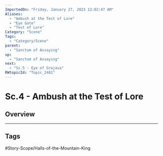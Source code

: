 ```yaml
---
ImportedOn: "Friday, January 27, 2023 12:02:47 AM"
Aliases:
  - "Ambush at the Test of Lore"
  - "Eye Gate"
  - "Test of Lore"
Category: "Scene"
Tags:
  - "Category/Scene"
parent:
  - "Sanctum of Assaying"
up:
  - "Sanctum of Assaying"
next:
  - "Sc.5 - Eye of Grajava"
RWtopicId: "Topic_2481"
---
```

# Sc.4 - Ambush at the Test of Lore
## Overview

---
## Tags
#Story-Scope/Halls-of-the-Mountain-King

